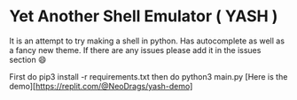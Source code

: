 # Yet Another Shell Emulator ( YASH )

It is an attempt to try making a shell in python. Has autocomplete as well as a fancy new theme. If there are any issues please add it in the issues section :smile:

First do pip3 install -r requirements.txt then do python3 main.py
[Here is the demo][https://replit.com/@NeoDrags/yash-demo]
